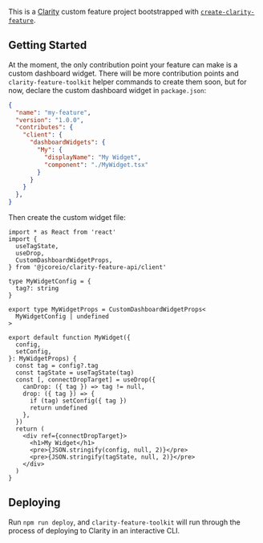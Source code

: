 This is a [Clarity](https://www.jcore.io/clarity) custom feature project bootstrapped with [`create-clarity-feature`](https://github.com/jcoreio/clarity-feature-toolkit/tree/master/packages/create-clarity-feature).

## Getting Started

At the moment, the only contribution point your feature can make is a custom dashboard widget.
There will be more contribution points and `clarity-feature-toolkit` helper commands to create them soon,
but for now, declare the custom dashboard widget in `package.json`:

```json
{
  "name": "my-feature",
  "version": "1.0.0",
  "contributes": {
    "client": {
      "dashboardWidgets": {
        "My": {
          "displayName": "My Widget",
          "component": "./MyWidget.tsx"
        }
      }
    }
  },
}
```

Then create the custom widget file:

```tsx
import * as React from 'react'
import {
  useTagState,
  useDrop,
  CustomDashboardWidgetProps,
} from '@jcoreio/clarity-feature-api/client'

type MyWidgetConfig = {
  tag?: string
}

export type MyWidgetProps = CustomDashboardWidgetProps<
  MyWidgetConfig | undefined
>

export default function MyWidget({
  config,
  setConfig,
}: MyWidgetProps) {
  const tag = config?.tag
  const tagState = useTagState(tag)
  const [, connectDropTarget] = useDrop({
    canDrop: ({ tag }) => tag != null,
    drop: ({ tag }) => {
      if (tag) setConfig({ tag })
      return undefined
    },
  })
  return (
    <div ref={connectDropTarget}>
      <h1>My Widget</h1>
      <pre>{JSON.stringify(config, null, 2)}</pre>
      <pre>{JSON.stringify(tagState, null, 2)}</pre>
    </div>
  )
}
```

## Deploying

Run `npm run deploy`, and `clarity-feature-toolkit` will run through the process of deploying to
Clarity in an interactive CLI.
